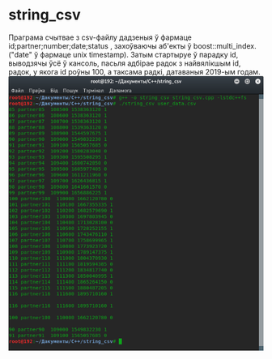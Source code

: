 # string_csv

Праграма счытвае з csv-файлу дадзеныя ў фармаце id;partner;number;date;status , захоўваючы аб'екты ў boost::multi_index. ("date" ў фармаце unix timestamp).
Затым стартыруе ў парадку id, выводзячы ўсё ў кансоль, пасьля адбірае радок з найвялікшым id, радок, у якога id роўны 100, а таксама радкі, датаваныя 2019-ым годам.
![Прыклад выпаўненьня праграмы](string_csv.png)

